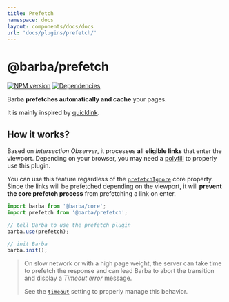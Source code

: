 ```yaml
---
title: Prefetch
namespace: docs
layout: components/docs/docs
url: 'docs/plugins/prefetch/'
---
```


# @barba/prefetch

[![NPM version](https://img.shields.io/npm/v/@barba/prefetch?style=flat-square)](https://www.npmjs.com/package/@barba/prefetch "Badge")
[![Dependencies](https://img.shields.io/librariesio/release/npm/@barba/prefetch?style=flat-square)](https://github.com/barbajs/barba/network/dependencies "Badge")

Barba **prefetches automatically and cache** your pages.

It is mainly inspired by [quicklink](https://github.com/GoogleChromeLabs/quicklink).

## How it works?

Based on _Intersection Observer_, it processes **all eligible links** that enter the viewport. Depending on your browser, you may need a [polyfill](/docs/getstarted/browser-support/#Polyfill) to properly use this plugin.

You can use this feature regardless of the [`prefetchIgnore`](/docs/advanced/strategies/#prefetchIgnore) core property. Since the links will be prefetched depending on the viewport, it will **prevent the core prefetch process** from prefetching a link on enter.

```js
import barba from '@barba/core';
import prefetch from '@barba/prefetch';

// tell Barba to use the prefetch plugin
barba.use(prefetch);

// init Barba
barba.init();
```

> On slow network or with a high page weight, the server can take time to prefetch the response and can lead Barba to abort the transition and display a *Timeout error* message.
>
> See the [`timeout`](/docs/advanced/recipes/#timeout) setting to properly manage this behavior.
